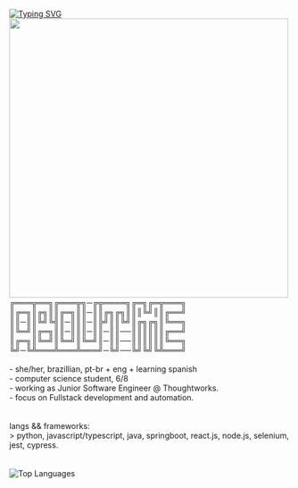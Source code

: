 <p float="left">
   <a href="https://git.io/typing-svg"><img src="https://readme-typing-svg.demolab.com?font=Fira+Code&pause=1000&color=CCF727&random=false&width=500&height=40&lines=Hey%2F+I'm+Stefani.+I'm+into+computer+stuff." alt="Typing SVG" /></a>
 <img src="https://i.imgur.com/KeiceZl.png" width="500" align="left">
  <p float="left">
    <samp>
      
╔═══╦══╗╔═══╦╗─╔╦════╗╔═╗╔═╦═══╗
║╔═╗║╔╗║║╔═╗║║─║║╔╗╔╗║║║╚╝║║╔══╝
║║─║║╚╝╚╣║─║║║─║╠╝║║╚╝║╔╗╔╗║╚══╗
║╚═╝║╔═╗║║─║║║─║║─║║──║║║║║║╔══╝
║╔═╗║╚═╝║╚═╝║╚═╝║─║║──║║║║║║╚══╗
╚╝─╚╩═══╩═══╩═══╝─╚╝──╚╝╚╝╚╩═══╝
      <br>
      <br>
             - she/her, brazillian, pt-br + eng + learning spanish<br>
             - computer science student, 6/8<br>
             - working as Junior Software Engineer @ Thoughtworks.<br>
             - focus on Fullstack development and automation.<br>
      <br>
      <br>
      langs && frameworks:<br>
          > python, javascript/typescript, java, springboot, react.js, node.js, selenium, jest, cypress.
      <br>
      <br />
      <br>
       <img src="https://github-readme-stats.vercel.app/api/top-langs/?username=stefani16bit&layout=compact&theme=highcontrast" alt="Top Languages">
     <br>
     </samp>
  </p>
</p>


  
   </div>
  </div>
  <br>
</div>
